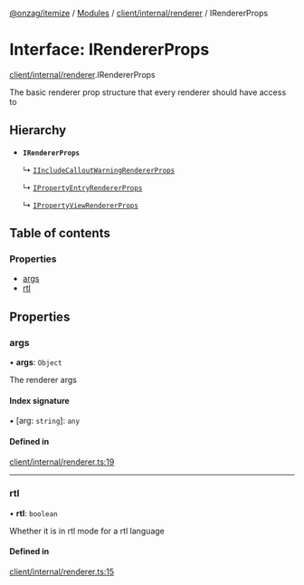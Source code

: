 [@onzag/itemize](../README.md) / [Modules](../modules.md) / [client/internal/renderer](../modules/client_internal_renderer.md) / IRendererProps

# Interface: IRendererProps

[client/internal/renderer](../modules/client_internal_renderer.md).IRendererProps

The basic renderer prop structure that
every renderer should have access to

## Hierarchy

- **`IRendererProps`**

  ↳ [`IIncludeCalloutWarningRendererProps`](client_internal_components_IncludeCalloutWarning.IIncludeCalloutWarningRendererProps.md)

  ↳ [`IPropertyEntryRendererProps`](client_internal_components_PropertyEntry.IPropertyEntryRendererProps.md)

  ↳ [`IPropertyViewRendererProps`](client_internal_components_PropertyView.IPropertyViewRendererProps.md)

## Table of contents

### Properties

- [args](client_internal_renderer.IRendererProps.md#args)
- [rtl](client_internal_renderer.IRendererProps.md#rtl)

## Properties

### args

• **args**: `Object`

The renderer args

#### Index signature

▪ [arg: `string`]: `any`

#### Defined in

[client/internal/renderer.ts:19](https://github.com/onzag/itemize/blob/f2f29986/client/internal/renderer.ts#L19)

___

### rtl

• **rtl**: `boolean`

Whether it is in rtl mode for a rtl language

#### Defined in

[client/internal/renderer.ts:15](https://github.com/onzag/itemize/blob/f2f29986/client/internal/renderer.ts#L15)
